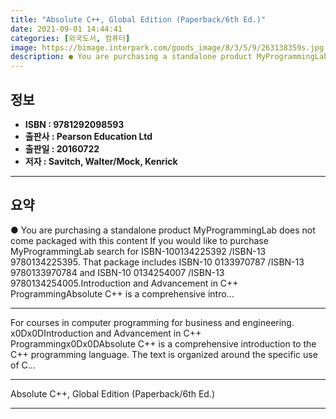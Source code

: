 ```yaml
---
title: "Absolute C++, Global Edition (Paperback/6th Ed.)"
date: 2021-09-01 14:44:41
categories: [외국도서, 컴퓨터]
image: https://bimage.interpark.com/goods_image/8/3/5/9/263138359s.jpg
description: ● You are purchasing a standalone product MyProgrammingLab does not come packaged with this content If you would like to purchase MyProgrammingLab search for I
---
```


## **정보**

- **ISBN : 9781292098593**
- **출판사 : Pearson Education Ltd**
- **출판일 : 20160722**
- **저자 : Savitch, Walter/Mock, Kenrick**

------



## **요약**

●  You are purchasing a standalone product MyProgrammingLab does not come packaged with this content If you would like to purchase MyProgrammingLab search for ISBN-100134225392 /ISBN-13 9780134225395. That package includes ISBN-10 0133970787 /ISBN-13 9780133970784 and ISBN-10 0134254007 /ISBN-13  9780134254005.Introduction and Advancement in C++ ProgrammingAbsolute C++ is a comprehensive intro...

------

For courses in computer programming for business and engineering. x0Dx0DIntroduction and Advancement in C++ Programmingx0Dx0DAbsolute C++ is a comprehensive introduction to the C++ programming language. The text is organized around the specific use of C... 

------


Absolute C++, Global Edition (Paperback/6th Ed.) 

------


